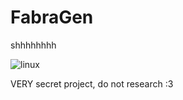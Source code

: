 # FabraGen
shhhhhhhh 


![linux](https://github.com/user-attachments/assets/186fb532-70f6-43ec-8144-09d635ce8fdc)





VERY secret project, do not research :3
